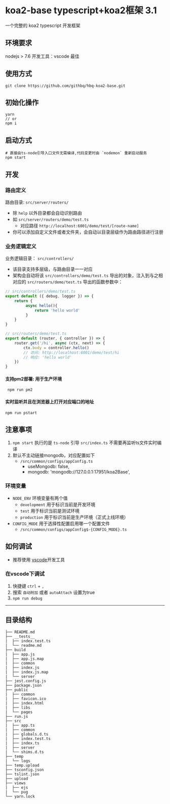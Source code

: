 # koa2-base typescript+koa2框架  **3.1**

一个完整的 koa2 typescript 开发框架

## 环境要求

nodejs > 7.6
开发工具：vscode 最佳

## 使用方式

``` 
git clone https://github.com/githbq/hbq-koa2-base.git
```

## 初始化操作

``` 
yarn
// or 
npm i 
```

## 启动方式

``` shell
# 直接由ts-node引导入口文件无需编译,代码变更时由 `nodemon` 重新启动服务
npm start 
```

## 开发

### 路由定义

路由目录: `src/server/routers/`
  + 除 `help` 以外目录都会自动识别路由
  + 如 `src/server/routers/demo/test.ts`
    - 对应路径 `http://localhost:6001/demo/test/[route-name]`
  + 你可以添加自定义文件或者文件夹，会自动以目录层级作为路由路径进行注册

### 业务逻辑定义

业务逻辑目录： `src/controllers/`
  + 该目录支持多层级，与路由目录一一对应
  + 架构会自动将该 `src/controllers/demo/test.ts` 导出的对象，注入到与之相对应的 `src/routers/demo/test.ts` 导出的函数参数中： 

``` ts
// src/controllers/demo/test.ts
export default ({ debug, logger }) => {
    return {
         async hello(){
             return 'hello world'
         }
    }
}
```

``` ts
// src/routers/demo/test.ts
export default (router, { controller }) => {
    router.get('/hi', async (ctx, next) => {
        ctx.body = controller.hello()
        // 访问: http://localhost:6001/demo/test/hi 
        // 响应: 'hello world'
    })
}
```

#### 支持pm2部署: 用于生产环境

``` 
 npm run pm2
```

#### 实时监听并且在浏览器上打开对应端口的地址

``` 
npm run pstart
```

## 注意事项

1. `npm start` 执行的是 `ts-node` 引导 `src/index.ts` 不需要再监听ts文件实时编译
2. 默认不主动链接mongodb，对应配置如下
    - `/src/common/configs/appConfig.ts`
        - useMongodb: false,
        - mongodb: 'mongodb://127.0.0.1:17951/koa2Base',

### 环境变量

* `NODE_ENV` 环境变量有两个值
    - `development` 用于标识当前是开发环境
    - `test` 用于标识当前是测试环境  
    - `production` 用于标识当前是生产环境（正式上线环境）
* `CONFIG_MODE` 用于选择性配置启用哪一个配置文件
    - `/src/common/configs/appConfig$-{CONFIG_MODE}.ts`

## 如何调试

* 推荐使用 [vscode](https://code.visualstudio.com)开发工具

### 在vscode下调试

1. 快捷键 `ctrl` + `,`
2. 搜索 `自动附加` 或者 `autoAttach` 设置为true
3. `npm run debug`
---

## 目录结构

``` 
├── README.md
├── __tests__
|  ├── index.test.ts
|  └── readme.md
├── build
|  ├── app.js
|  ├── app.js.map
|  ├── common
|  ├── index.js
|  ├── index.js.map
|  └── server
├── jest.config.js
├── package.json
├── public
|  ├── common
|  ├── favicon.ico
|  ├── index.html
|  ├── libs
|  └── pages
├── run.js
├── src
|  ├── app.ts
|  ├── common
|  ├── globals.d.ts
|  ├── index.test.ts
|  ├── index.ts
|  ├── server
|  └── shims.d.ts
├── temp
|  └── logs
├── temp.upload
├── tsconfig.json
├── tslint.json
├── upload
├── views
|  ├── ejs
|  └── pug
└── yarn.lock
```
